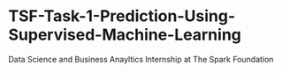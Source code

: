 # TSF-Task-1-Prediction-Using-Supervised-Machine-Learning
Data Science and Business Anayltics Internship at The Spark Foundation
